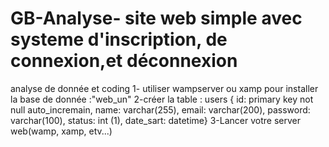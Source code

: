 # GB-Analyse- site web simple avec systeme d'inscription, de connexion,et déconnexion 
analyse de donnée et coding
1- utiliser wampserver ou xamp pour installer la base de donnée :"web_un"
2-créer la table : users  {
id: primary key not null auto_incremain,
name: varchar(255),
email: varchar(200),
password: varchar(100),
status: int (1),
date_sart: datetime}
3-Lancer votre server web(wamp, xamp, etv...)
